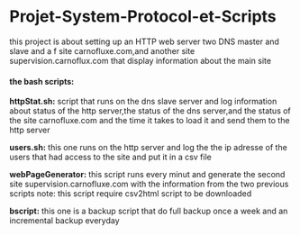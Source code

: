 # Projet-System-Protocol-et-Scripts
this project is about setting up an HTTP web server two DNS master and slave and a  f site carnofluxe.com,and another site supervision.carnoflux.com that display information about the main site

#### the bash scripts:

**httpStat.sh:** script that runs on the dns slave server and log information about status of the http server,the status of the dns server,and the status of the site carnofluxe.com and the time it takes to load it and send them to the http server

**users.sh:** this one runs on the http server and log the the ip adresse of the users that had access to the site and put it in a csv file 

**webPageGenerator:** this script runs every minut and generate the second site supervision.carnofluxe.com with the information from the two previous scripts note: this script require csv2html script to be downloaded

**bscript:** this one is a backup script that do full backup once a week and an incremental backup everyday
